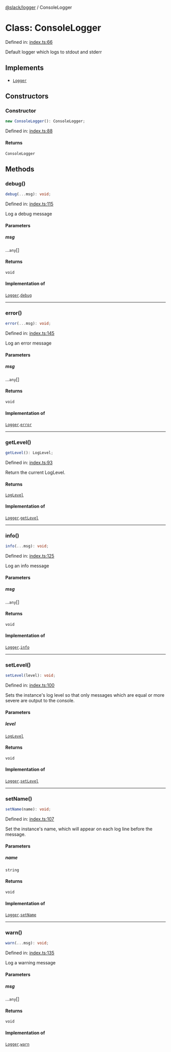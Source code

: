 [@slack/logger](../index.md) / ConsoleLogger

# Class: ConsoleLogger

Defined in: [index.ts:66](https://github.com/slackapi/node-slack-sdk/blob/main/packages/logger/src/index.ts#L66)

Default logger which logs to stdout and stderr

## Implements

- [`Logger`](../interfaces/Logger.md)

## Constructors

### Constructor

```ts
new ConsoleLogger(): ConsoleLogger;
```

Defined in: [index.ts:88](https://github.com/slackapi/node-slack-sdk/blob/main/packages/logger/src/index.ts#L88)

#### Returns

`ConsoleLogger`

## Methods

### debug()

```ts
debug(...msg): void;
```

Defined in: [index.ts:115](https://github.com/slackapi/node-slack-sdk/blob/main/packages/logger/src/index.ts#L115)

Log a debug message

#### Parameters

##### msg

...`any`[]

#### Returns

`void`

#### Implementation of

[`Logger`](../interfaces/Logger.md).[`debug`](../interfaces/Logger.md#debug)

***

### error()

```ts
error(...msg): void;
```

Defined in: [index.ts:145](https://github.com/slackapi/node-slack-sdk/blob/main/packages/logger/src/index.ts#L145)

Log an error message

#### Parameters

##### msg

...`any`[]

#### Returns

`void`

#### Implementation of

[`Logger`](../interfaces/Logger.md).[`error`](../interfaces/Logger.md#error)

***

### getLevel()

```ts
getLevel(): LogLevel;
```

Defined in: [index.ts:93](https://github.com/slackapi/node-slack-sdk/blob/main/packages/logger/src/index.ts#L93)

Return the current LogLevel.

#### Returns

[`LogLevel`](../enumerations/LogLevel.md)

#### Implementation of

[`Logger`](../interfaces/Logger.md).[`getLevel`](../interfaces/Logger.md#getlevel)

***

### info()

```ts
info(...msg): void;
```

Defined in: [index.ts:125](https://github.com/slackapi/node-slack-sdk/blob/main/packages/logger/src/index.ts#L125)

Log an info message

#### Parameters

##### msg

...`any`[]

#### Returns

`void`

#### Implementation of

[`Logger`](../interfaces/Logger.md).[`info`](../interfaces/Logger.md#info)

***

### setLevel()

```ts
setLevel(level): void;
```

Defined in: [index.ts:100](https://github.com/slackapi/node-slack-sdk/blob/main/packages/logger/src/index.ts#L100)

Sets the instance's log level so that only messages which are equal or more severe are output to the console.

#### Parameters

##### level

[`LogLevel`](../enumerations/LogLevel.md)

#### Returns

`void`

#### Implementation of

[`Logger`](../interfaces/Logger.md).[`setLevel`](../interfaces/Logger.md#setlevel)

***

### setName()

```ts
setName(name): void;
```

Defined in: [index.ts:107](https://github.com/slackapi/node-slack-sdk/blob/main/packages/logger/src/index.ts#L107)

Set the instance's name, which will appear on each log line before the message.

#### Parameters

##### name

`string`

#### Returns

`void`

#### Implementation of

[`Logger`](../interfaces/Logger.md).[`setName`](../interfaces/Logger.md#setname)

***

### warn()

```ts
warn(...msg): void;
```

Defined in: [index.ts:135](https://github.com/slackapi/node-slack-sdk/blob/main/packages/logger/src/index.ts#L135)

Log a warning message

#### Parameters

##### msg

...`any`[]

#### Returns

`void`

#### Implementation of

[`Logger`](../interfaces/Logger.md).[`warn`](../interfaces/Logger.md#warn)
